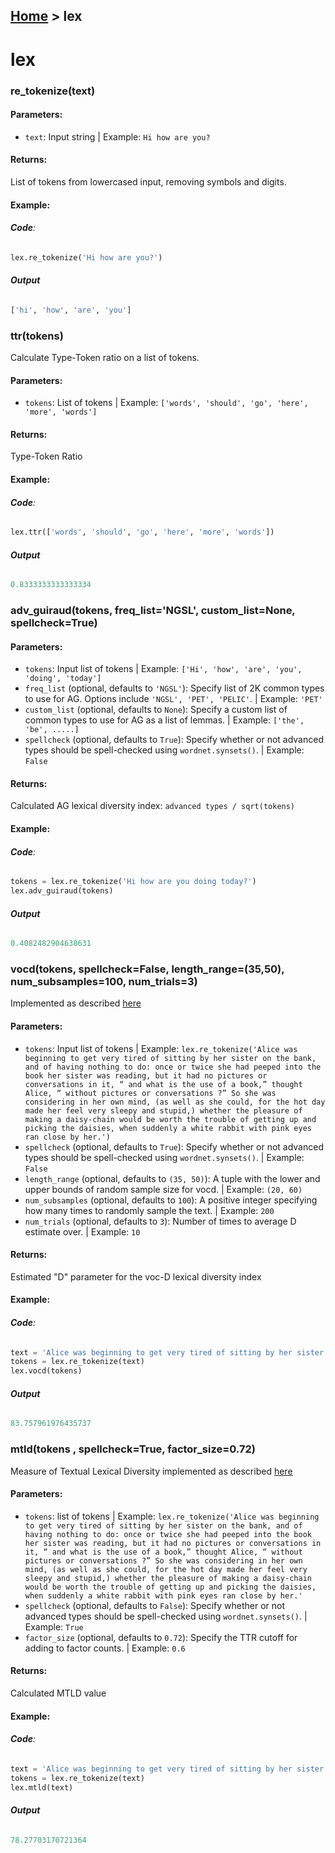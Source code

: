 [Home](README.md) > lex
---

# lex

### **re_tokenize(text)**

#### **Parameters**:
  - `text`: Input string | Example: `Hi how are you?`

#### **Returns**:
List of tokens from lowercased input, removing symbols and digits.

#### **Example**:

###### **Code**:
```python
lex.re_tokenize('Hi how are you?')

```

###### **Output**
```python
['hi', 'how', 'are', 'you']
```

### **ttr(tokens)**
Calculate Type-Token ratio on a list of tokens. 

#### **Parameters**:
  - `tokens`: List of tokens | Example: `['words', 'should', 'go', 'here', 'more', 'words']`

#### **Returns**:
Type-Token Ratio

#### **Example**:

###### **Code**:
```python
lex.ttr(['words', 'should', 'go', 'here', 'more', 'words'])
```

###### **Output**
```python
0.8333333333333334
```

### **adv_guiraud(tokens, freq_list='NGSL', custom_list=None, spellcheck=True)**

#### **Parameters**:
  - `tokens`: Input list of tokens | Example: `['Hi', 'how', 'are', 'you', 'doing', 'today']`
  - `freq_list` (optional, defaults to `'NGSL'`): Specify list of 2K common types to use for AG. Options include `'NGSL', 'PET', 'PELIC'`. | Example: `'PET'`
  - `custom_list` (optional, defaults to `None`): Specify a custom list of common types to use for AG as a list of lemmas. | Example: `['the', 'be', .....]`
  - `spellcheck` (optional, defaults to `True`): Specify whether or not advanced types should be spell-checked using `wordnet.synsets()`. | Example: `False`


#### **Returns**:
Calculated AG lexical diversity index: `advanced types / sqrt(tokens)`

#### **Example**:
###### **Code**:
```python
tokens = lex.re_tokenize('Hi how are you doing today?')
lex.adv_guiraud(tokens)
```

###### **Output**
```python
0.4082482904638631
```

### **vocd(tokens, spellcheck=False, length_range=(35,50), num_subsamples=100, num_trials=3)**
Implemented as described [here](http://www.leeds.ac.uk/educol/documents/00001541.htm)
#### **Parameters**:
  - `tokens`: Input list of tokens | Example: `lex.re_tokenize('Alice was beginning to get very tired of sitting by her sister on the bank, and of having nothing to do: once or twice she had peeped into the book her sister was reading, but it had no pictures or conversations in it, “ and what is the use of a book,” thought Alice, “ without pictures or conversations ?” So she was considering in her own mind, (as well as she could, for the hot day made her feel very sleepy and stupid,) whether the pleasure of making a daisy-chain would be worth the trouble of getting up and picking the daisies, when suddenly a white rabbit with pink eyes ran close by her.')`
  - `spellcheck` (optional, defaults to `True`): Specify whether or not advanced types should be spell-checked using `wordnet.synsets()`. | Example: `False`
  - `length_range` (optional, defaults to `(35, 50)`): A tuple with the lower and upper bounds of random sample size for vocd. | Example: `(20, 60)`
  - `num_subsamples` (optional, defaults to `100`): A positive integer specifying how many times to randomly sample the text. | Example: `200`
  - `num_trials` (optional, defaults to `3`): Number of times to average D estimate over. | Example: `10`

#### **Returns**:
Estimated "D" parameter for the voc-D lexical diversity index

#### **Example**:
###### **Code**:
```python
text = 'Alice was beginning to get very tired of sitting by her sister on the bank, and of having nothing to do: once or twice she had peeped into the book her sister was reading, but it had no pictures or conversations in it, “ and what is the use of a book,” thought Alice, “ without pictures or conversations ?” So she was considering in her own mind, (as well as she could, for the hot day made her feel very sleepy and stupid,) whether the pleasure of making a daisy-chain would be worth the trouble of getting up and picking the daisies, when suddenly a white rabbit with pink eyes ran close by her.'
tokens = lex.re_tokenize(text)
lex.vocd(tokens)
```

###### **Output**
```python
83.757961976435737
```
### **mtld(tokens , spellcheck=True, factor_size=0.72)**
Measure of Textual Lexical Diversity implemented as described [here](https://link.springer.com/content/pdf/10.3758%2FBRM.42.2.381.pdf)
#### **Parameters**:
  - `tokens`: list of tokens | Example: `lex.re_tokenize('Alice was beginning to get very tired of sitting by her sister on the bank, and of having nothing to do: once or twice she had peeped into the book her sister was reading, but it had no pictures or conversations in it, “ and what is the use of a book,” thought Alice, “ without pictures or conversations ?” So she was considering in her own mind, (as well as she could, for the hot day made her feel very sleepy and stupid,) whether the pleasure of making a daisy-chain would be worth the trouble of getting up and picking the daisies, when suddenly a white rabbit with pink eyes ran close by her.'`
  - `spellcheck` (optional, defaults to `False`): Specify whether or not advanced types should be spell-checked using `wordnet.synsets()`. | Example: `True`
  - `factor_size` (optional, defaults to `0.72`): Specify the TTR cutoff for adding to factor counts. | Example: `0.6`


#### **Returns**:
Calculated MTLD value

#### **Example**:
###### **Code**:
```python
text = 'Alice was beginning to get very tired of sitting by her sister on the bank, and of having nothing to do: once or twice she had peeped into the book her sister was reading, but it had no pictures or conversations in it, “ and what is the use of a book,” thought Alice, “ without pictures or conversations ?” So she was considering in her own mind, (as well as she could, for the hot day made her feel very sleepy and stupid,) whether the pleasure of making a daisy-chain would be worth the trouble of getting up and picking the daisies, when suddenly a white rabbit with pink eyes ran close by her.'
tokens = lex.re_tokenize(text)
lex.mtld(text)
```

###### **Output**
```python
78.27703170721364
```

